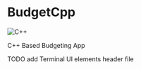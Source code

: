 # BudgetCpp

![C++](https://img.shields.io/badge/c++-%2300599C.svg?style=for-the-badge&logo=c%2B%2B&logoColor=white)

C++ Based Budgeting App


TODO
add Terminal UI elements header file
